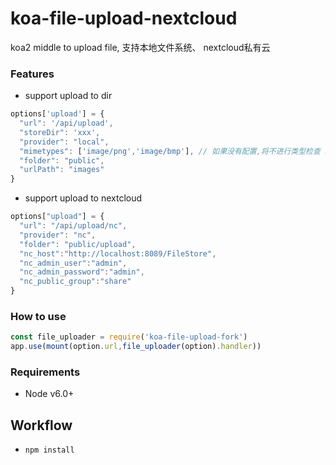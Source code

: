 # koa-file-upload-nextcloud

koa2 middle to upload file, 支持本地文件系统、 nextcloud私有云

### Features

- support upload to dir

```javascript
options['upload'] = {
  "url": '/api/upload',
  "storeDir": 'xxx',
  "provider": "local",
  "mimetypes": ['image/png','image/bmp'], // 如果没有配置,将不进行类型检查 http://www.freeformatter.com/mime-types-list.html
  "folder": "public",
  "urlPath": "images"
}
```

- support upload to nextcloud

```javascript
options["upload"] = {
  "url": "/api/upload/nc",
  "provider": "nc",
  "folder": "public/upload",
  "nc_host":"http://localhost:8089/FileStore",
  "nc_admin_user":"admin",
  "nc_admin_password":"admin",
  "nc_public_group":"share"
}
```


### How to use

```javascript
const file_uploader = require('koa-file-upload-fork')
app.use(mount(option.url,file_uploader(option).handler))
```

### Requirements

- Node v6.0+

## Workflow

- `npm install`
